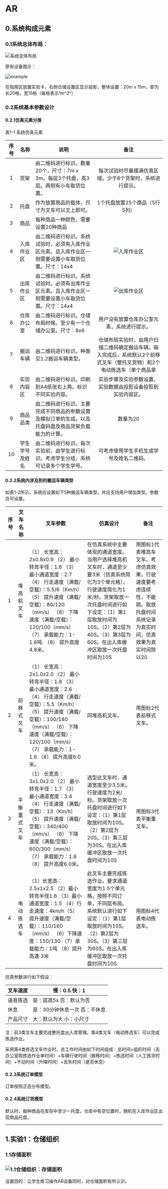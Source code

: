 # AR 

## 0.系统构成元素

### 0.1系统总体布局：

![系统总体布局](C:\Users\1\Desktop\新建文件夹\AR-\系统总体布局.png)

原有设备图示：

![example](C:\Users\1\Desktop\新建文件夹\AR-\example.png)

在指南区放置实验卡，右侧仓储设置区显示投影，整体设置：20m x 15m，即为长20格，宽15格（每格表示1m^2^）





### 0.2系统基本参数设计

#### 0.2.1仿真元素分类

表1-1 系统仿真元素

|  序号  | 名称               | 说明                                                         |                             备注                             |
| :----: | ------------------ | ------------------------------------------------------------ | :----------------------------------------------------------: |
|   1    | 货架               | 由二维码进行标识。数量20个，尺寸：7m x 3m。每层3个托盘，高3层。两侧有小车取货位置。 |  每次试验时尽量摆满仿真区域。少于8个货架时，系统进行提示。   |
|   2    | 托盘               | 作为放置商品的载体，尺寸为叉车可以叉上即可。                       |                1个托盘放置25个商品（5行5列）                 |
|   3    | 商品               | 每种商品一种颜色，需要设置20种商品                           |                                                              |
|   4    | 入库作业区         | 由二维码进行标识。系统试验时，必须有入库作业区元素。且入库作业区一侧需要设置小车取货位置。尺寸：14x4 | ![入库作业区](C:\Users\1\Desktop\新建文件夹\AR-\入库作业区.png) |
|   5    | 出库作业区         | 由二维码进行标识。系统试验时。必须有出库作业区元素。且入库作业区一侧需要设置小车取货位置。尺寸：14x4 | ![出库作业区](C:\Users\1\Desktop\新建文件夹\AR-\出库作业区.png) |
|   6    | 仓库办公室         | 由二维码进行标识。仓储布局时候。至少有一个仓储办公室。尺寸：8x6 |          用户没有放置仓库办公室元素，系统进行提示。          |
|   7    | 搬运车辆           | 由二维码进行标识。种类见1.2搬运车辆类型。                    | 仓储布局实验时，由用户扫描二维码确定搬运车辆。输入完成后，系统默认2个前移式叉车（整托叉货物）和2个电动拣选车（单个商品拿 |
|   8    | 实验内容区         | 由二维码进行标识。印刷到A4纸张右上角。标识不同实验内容。     | 实验步骤及实验参数设置、实验数据由投影设备投影到实验内容区。 |
|   9   | 商品品类           | 由二维码进行标识。主要完成不同商品的参数设置及模拟订单的生成。以及托盘码盘及商品货架负载能力的计算。 |                           数量为20                           |
| 10 | 学生学号及姓名 | 由二维码进行标识。每次实验前，由学生进行标识。考虑学生分组，系统可记录多个学生学号。 |         可考虑使用学生手机生成学号及姓名二维码。         |

#### 0.2.2系统内涉及到的搬运车辆类型

如表1-2所示，系统应设置如下5种搬运车辆类型，并应支持用户增加类型。参数应可设置。

| 序号 | 叉车名称     | 叉车参数                                                     | 仿真设计                                                     | 备注                                                         |
| ---- | ------------ | ------------------------------------------------------------ | ------------------------------------------------------------ | ------------------------------------------------------------ |
| 1    | 堆高机叉车   | （1）    长宽高：2x0.8x0.9 （2）    最小转弯半径：1.6   （3）      最小通道宽度：2.7   （4）    行走速度（满载/空载）：5.5/6（Km/h）   （5）    提升速度（满载/空载）：80/120（mm/s）   （6）    下降速度（满载/空载）：120/100（mm/s）   （7）    承载能力：1-1.6吨.   （8）    提升高度4.8米。 | 在仿真系统中主要体现的通道宽度。当用户选择堆高机叉车时，通道至少要3米（仿真系统简化为3个单元格）。行驶速度简化为1米/秒。货架取放一次托盘时间进行如下设定：（1）第1层取放时间为10S。（2）第2层为40S。（3）第3层为60S。在出入库缓冲区取放一次托盘时间为10S | 用图标1代表堆高车叉车。考虑仿真效果，行驶速度要考虑连续性，不能跳。取放托盘时间系统记录为真实时间，仿真效果为真实时间除以20 |
| 2    | 前移式叉车   | （1）    长宽高：2x1.0x2.0   （2）    最小转弯半径：1.8   （3）    最小通道宽度：2.6   （4）    行走速度（满载/空载）：5.5（Km/h）   （5）    提升速度（满载/空载）：100/180（mm/s）   （6）    下降速度（满载/空载）：120/100（mm/s）   （7）    承载能力：1-1.6   （8）    提升高度6.0米。 | 同堆高机叉车。                                               | 用图标2代表前移式叉车。                                      |
| 3    | 平衡重式叉车 | （1）    长宽高：3x1.0x2.0   （2）    最小转弯半径：1.7   （3）    最小通道宽度：3.4   （4）    行走速度（满载/空载）：13（Km/h）   （5）    提升速度（满载/空载）：340/400（mm/s）   （6）    下降速度（满载/空载）：600/300（mm/s）   （7）    承载能力：1.8   （8）    提升高度6.0米。 | 选型此叉车时，通道宽度至少3.5米。行驶速度为2米/秒。货架取放一次托盘时间进行如下设定：（1）第1层取放时间为10S。（2）第2层为20S。（3）第三层为30S。在出入库缓冲区取放一次托盘时间为10S | 用图标3代表平衡重叉车。                                      |
| 4    | 电动拣选车   | （1）长宽高：2.5x1x2.5 （2）最小转弯半径1.6 （3）最小通道宽度：1.5 （4）行走速度：4km/h（5）提升速度（满载/空载）：110/160（mm/s） （6）下降速度：150/130 （7）承载能力：1吨 （8）提升高速 3米 | 此叉车主要完成拣选作业。要求通道宽度为1.5个单元格。按照不同订单，不同层布局。系统默认进行如下设定：（1）第1层取放时间为10S。（2）第2层为30S。（3）第三层为60S。在出入库缓冲区取放一次托盘时间为10S. | 用图标4代表电动拣选车。                                      |


仿真参数进行如下假设：

| 叉车速度 | 慢：0.5.快：1                   |
| -------- | ------------------------------- |
| 语音拣选 | 是：提高5s   否：默认为否       |
| 休息     | 是：30分钟休息一次   否：不休息 |
| 产品尺寸 | 大：默认为大   小：小尺寸       |

注：前3类叉车主要完成整托盘出入库管理。第4类叉车（电动拣选车）可以完成拣选作业。

采用第4类拣选叉车作业时，总工作时间由如下时间组成：总时间=组织时间（去办公室取拣选作业单时间）+车辆行驶时间（搬移时间）+拣选时间（人工拣货时间）+不动时间（升降时间）+丢失时间（是否休息）

#### 0.2.3系统订单模型

订单按照正态分布模型。

#### 0.2.4系统订货模型

默认时，每种商品在库存中至少一托盘，仓库中有空位置时，随机在入库作业区出现商品托盘。

****

## 1.实验1：仓储组织

### 1.1存储面积

### ![1.1仓储组织：存储面积](C:\Users\1\Desktop\新建文件夹\AR-\1.1仓储组织：存储面积.png)

设置目的：让学生练习操作AR设备同时，对仓储面积有所认识。

